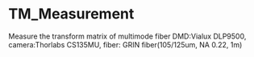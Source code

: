 # TM_Measurement
Measure the transform matrix of multimode fiber
DMD:Vialux DLP9500, camera:Thorlabs CS135MU, fiber: GRIN fiber(105/125um, NA 0.22, 1m)
